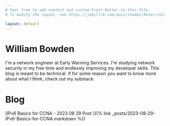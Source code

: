 ```yaml
---
# Feel free to add content and custom Front Matter to this file.
# To modify the layout, see https://jekyllrb.com/docs/themes/#overriding-theme-defaults

layout: default
---
```


# William Bowden

I'm a network engineer at Early Warning Services. I'm studying network security in my 
free time and endlessly improving my developer skills. This blog is meant to be technical.
If for some reason you want to know more about what I think, check out my substack.

# Blog

[IPv6 Basics for CCNA - 2023 08 29 Post ]({% link _posts/2023-08-29-IPv6-Basics-for-CCNA.markdown %})


